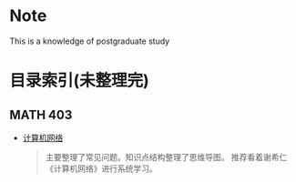 # Note

This is a knowledge of postgraduate study


# 目录索引(未整理完)

## MATH 403


 - [计算机网络](https://github.com/fengweiyu1/graduate/blob/main/main/new.md)
    > 主要整理了常见问题。知识点结构整理了思维导图。
    > 推荐看着谢希仁《计算机网络》进行系统学习。
